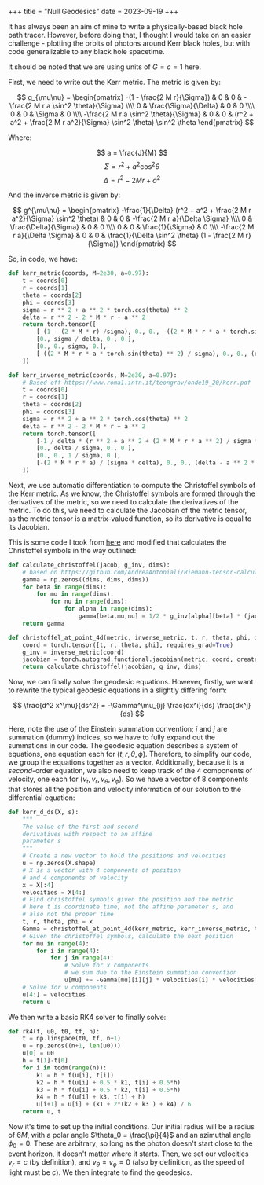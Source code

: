 +++
title = "Null Geodesics"
date = 2023-09-19
+++

It has always been an aim of mine to write a physically-based black hole path tracer. However, before doing that, I thought I would take on an easier challenge - plotting the orbits of photons around Kerr black holes, but with code generalizable to any black hole spacetime.

<!-- more -->

It should be noted that we are using units of $G = c = 1$ here.

First, we need to write out the Kerr metric. The metric is given by:

$$
g_{\mu\nu} = \begin{pmatrix}
	-(1 - \frac{2 M r}{\Sigma}) & 0 & 0 & -\frac{2 M r a \sin^2 \theta}{\Sigma} \\\\
	0 & \frac{\Sigma}{\Delta} & 0 & 0 \\\\
	0 & 0 & \Sigma & 0 \\\\
	-\frac{2 M r a \sin^2 \theta}{\Sigma} & 0 & 0 & (r^2 + a^2 + \frac{2 M r a^2}{\Sigma} \sin^2 \theta) \sin^2 \theta
\end{pmatrix}
$$

Where:

$$
a = \frac{J}{M}
$$
$$
\Sigma = r^2 + a^2 \cos^2 \theta
$$
$$
\Delta = r^2 - 2Mr + a^2
$$

And the inverse metric is given by:

$$
g^{\mu\nu} = \begin{pmatrix}
	-\frac{1}{\Delta} (r^2 + a^2 + \frac{2 M r a^2}{\Sigma} \sin^2 \theta) &
		0 &
		0 &
		-\frac{2 M r a}{\Delta \Sigma} \\\\
	0 & \frac{\Delta}{\Sigma} & 0 & 0 \\\\
	0 & 0 & \frac{1}{\Sigma} & 0 \\\\
	-\frac{2 M r a}{\Delta \Sigma} &
		0 & 
		0 & 
		\frac{1}{\Delta \sin^2 \theta} (1 - \frac{2 M r}{\Sigma})
\end{pmatrix}
$$

So, in code, we have:

```py
def kerr_metric(coords, M=2e30, a=0.97):
    t = coords[0]
    r = coords[1]
    theta = coords[2]
    phi = coords[3]
    sigma = r ** 2 + a ** 2 * torch.cos(theta) ** 2
    delta = r ** 2 - 2 * M * r + a ** 2
    return torch.tensor([
        [-(1 - (2 * M * r) /sigma), 0., 0., -((2 * M * r * a * torch.sin(theta) ** 2) / sigma)],
        [0., sigma / delta, 0., 0.],
        [0., 0., sigma, 0.],
        [-((2 * M * r * a * torch.sin(theta) ** 2) / sigma), 0., 0., (r ** 2 + a ** 2 + (2 * M * r * a ** 2)/sigma * torch.sin(theta) ** 2) * torch.sin(theta) ** 2]
    ])

def kerr_inverse_metric(coords, M=2e30, a=0.97):
    # Based off https://www.roma1.infn.it/teongrav/onde19_20/kerr.pdf
    t = coords[0]
    r = coords[1]
    theta = coords[2]
    phi = coords[3]
    sigma = r ** 2 + a ** 2 * torch.cos(theta) ** 2
    delta = r ** 2 - 2 * M * r + a ** 2
    return torch.tensor([
        [-1 / delta * (r ** 2 + a ** 2 + (2 * M * r * a ** 2) / sigma * torch.sin(theta) ** 2), 0., 0., -(2 * M * r * a) / (sigma * delta)],
        [0., delta / sigma, 0., 0.],
        [0., 0., 1 / sigma, 0.],
        [-(2 * M * r * a) / (sigma * delta), 0., 0., (delta - a ** 2 * torch.sin(theta) ** 2) / (sigma * delta * torch.sin(theta) ** 2)]
    ])
```

Next, we use automatic differentiation to compute the Christoffel symbols of the Kerr metric. As we know, the Christoffel symbols are formed through the derivatives of the metric, so we need to calculate the derivatives of the metric. To do this, we need to calculate the Jacobian of the metric tensor, as the metric tensor is a matrix-valued function, so its derivative is equal to its Jacobian.

This is some code I took from [here](https://github.com/AndreaAntoniali/Riemann-tensor-calculator/blob/main/Riemann_Calculations.ipynb) and modified that calculates the Christoffel symbols in the way outlined:

```py
def calculate_christoffel(jacob, g_inv, dims):
    # based on https://github.com/AndreaAntoniali/Riemann-tensor-calculator/blob/main/Riemann_Calculations.ipynb
    gamma = np.zeros((dims, dims, dims))
    for beta in range(dims):
        for mu in range(dims):
            for nu in range(dims):
                for alpha in range(dims):
                    gamma[beta,mu,nu] = 1/2 * g_inv[alpha][beta] * (jacob[alpha][mu][nu] + jacob[alpha][nu][mu] - jacob[mu][nu][alpha])
    return gamma

def christoffel_at_point_4d(metric, inverse_metric, t, r, theta, phi, dims):
    coord = torch.tensor([t, r, theta, phi], requires_grad=True)
    g_inv = inverse_metric(coord)
    jacobian = torch.autograd.functional.jacobian(metric, coord, create_graph=True)
    return calculate_christoffel(jacobian, g_inv, dims)
```

Now, we can finally solve the geodesic equations. However, firstly, we want to rewrite the typical geodesic equations in a slightly differing form:

$$
\frac{d^2 x^\mu}{ds^2} = -\Gamma^\mu_{ij} \frac{dx^i}{ds} \frac{dx^j}{ds}
$$

Here, note the use of the Einstein summation convention; $i$ and $j$ are summation (dummy) indices, so we have to fully expand out the summations in our code. The geodesic equation describes a system of equations, one equation each for $(t, r, \theta, \phi)$. Therefore, to simplify our code, we group the equations together as a vector. Additionally, because it is a _second_-order equation, we also need to keep track of the 4 components of velocity, one each for $(v_t, v_r, v_\theta, v_\phi)$. So we have a vector of 8 components that stores all the position and velocity information of our solution to the differential equation:

```py
def kerr_d_ds(X, s):
    """
    The value of the first and second
    derivatives with respect to an affine
    parameter s
    """
    # Create a new vector to hold the positions and velocities
    u = np.zeros(X.shape)
    # X is a vector with 4 components of position
    # and 4 components of velocity
    x = X[:4]
    velocities = X[4:]
    # Find christoffel symbols given the position and the metric
    # here t is coordinate time, not the affine parameter s, and
    # also not the proper time
    t, r, theta, phi = x
    Gamma = christoffel_at_point_4d(kerr_metric, kerr_inverse_metric, t, r, theta, phi, 4)
    # Given the christoffel symbols, calculate the next position
    for mu in range(4):
        for i in range(4):
            for j in range(4):
                # Solve for x components
                # we sum due to the Einstein summation convention
                u[mu] += -Gamma[mu][i][j] * velocities[i] * velocities[j]
    # Solve for v components
    u[4:] = velocities
    return u
```

We then write a basic RK4 solver to finally solve:

```py
def rk4(f, u0, t0, tf, n):
    t = np.linspace(t0, tf, n+1)
    u = np.zeros((n+1, len(u0)))
    u[0] = u0
    h = t[1]-t[0]
    for i in tqdm(range(n)):
        k1 = h * f(u[i], t[i])    
        k2 = h * f(u[i] + 0.5 * k1, t[i] + 0.5*h)
        k3 = h * f(u[i] + 0.5 * k2, t[i] + 0.5*h)
        k4 = h * f(u[i] + k3, t[i] + h)
        u[i+1] = u[i] + (k1 + 2*(k2 + k3 ) + k4) / 6
    return u, t
```

Now it's time to set up the initial conditions. Our initial radius will be a radius of $6M$, with a polar angle $\theta_0 = \frac{\pi}{4}$ and an azimuthal angle $\phi_0 = 0$. These are arbitrary; so long as the photon doesn't start close to the event horizon, it doesn't matter where it starts. Then, we set our velocities $v_r = c$ (by definition), and $v_\theta = v_\phi = 0$ (also by definition, as the speed of light must be $c$). We then integrate to find the geodesics.
